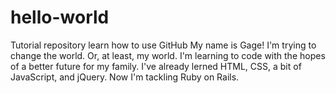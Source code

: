 # hello-world
Tutorial repository learn how to use GitHub
My name is Gage!  I'm trying to change the world.  Or, at least, my world.  I'm learning to code with the hopes of a better future for my family. I've already lerned HTML, CSS, a bit of JavaScript, and jQuery.  Now I'm tackling Ruby on Rails.  

